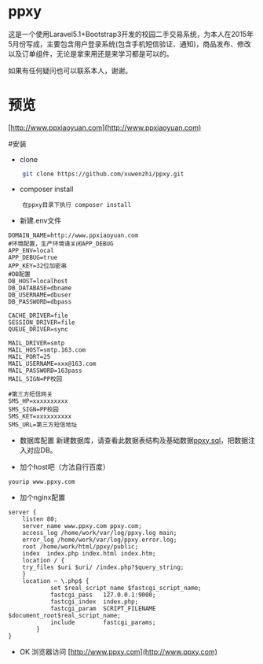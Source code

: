 # ppxy
这是一个使用Laravel5.1+Bootstrap3开发的校园二手交易系统，为本人在2015年5月份写成，主要包含用户登录系统(包含手机短信验证、通知)，商品发布、修改以及订单组件，无论是拿来用还是来学习都是可以的。

如果有任何疑问也可以联系本人，谢谢。

# 预览
[http://www.ppxiaoyuan.com](http://www.ppxiaoyuan.com)


#安装

- clone

```bash
    git clone https://github.com/xuwenzhi/ppxy.git
```

- composer install

```
    在ppxy目录下执行 composer install
```

- 新建.env文件

```
DOMAIN_NAME=http://www.ppxiaoyuan.com
#环境配置，生产环境请关闭APP_DEBUG
APP_ENV=local
APP_DEBUG=true
APP_KEY=32位加密串
#DB配置
DB_HOST=localhost
DB_DATABASE=dbname
DB_USERNAME=dbuser
DB_PASSWORD=dbpass

CACHE_DRIVER=file
SESSION_DRIVER=file
QUEUE_DRIVER=sync

MAIL_DRIVER=smtp
MAIL_HOST=smtp.163.com
MAIL_PORT=25
MAIL_USERNAME=xxx@163.com
MAIL_PASSWORD=163pass
MAIL_SIGN=PP校园

#第三方短信网关
SMS_HP=xxxxxxxxxx
SMS_SIGN=PP校园
SMS_KEY=xxxxxxxxxx
SMS_URL=第三方短信地址

```

- 数据库配置
新建数据库，请查看此数据表结构及基础数据[ppxy.sql](http://xuwenzhi.com/wp-content/uploads/2016/03/ppxy.txt)，把数据注入对应DB。

- 加个host吧（方法自行百度）

```
yourip www.ppxy.com
```
- 加个nginx配置

```
server {
    listen 80;
    server_name www.ppxy.com ppxy.com;
    access_log /home/work/var/log/ppxy.log main;
    error_log /home/work/var/log/ppxy.error.log;
    root /home/work/html/ppxy/public;
    index  index.php index.html index.htm;
    location / {
    try_files $uri $uri/ /index.php?$query_string;
    }
    location ~ \.php$ {
            set $real_script_name $fastcgi_script_name;
            fastcgi_pass   127.0.0.1:9000;
            fastcgi_index  index.php;
            fastcgi_param  SCRIPT_FILENAME  $document_root$real_script_name;
            include        fastcgi_params;
        }
}
```

- OK
浏览器访问 [http://www.ppxy.com](http://www.ppxy.com)

